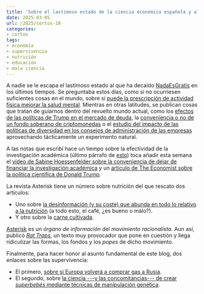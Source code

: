 ```yaml
---
title: 'Sobre el lastimoso estado de la ciencia económica española y algunos asuntos más'
date: 2025-03-05
url: /2025/cortos-10
categories:
- cortos
tags:
- economía
- supervivencia
- nutrición
- educación
- mala ciencia
---
```


A nadie se le escapa el lastimoso estado al que ha decaído [NadaEsGratis](https://nadaesgratis.es/) en los últimos tiempos. Se preguntaba estos días, como si no ocurriesen suficientes cosas en el mundo, sobre si
[puede la prescripción de actividad física mejorar la salud mental](https://nadaesgratis.es/admin/puede-la-prescripcion-de-actividad-fisica-mejorar-la-salud-mental).
Mientras en otras latitudes, se publican cosas que tratan de guiarnos dentro del revuelto mundo actual, como los
[efectos de las políticas de Trump en el mercado de deuda](https://www.economist.com/finance-and-economics/2025/02/25/meet-trumps-fiercest-opponent-the-bond-market),
la [conveniencia o no de un fondo soberano de criptomonedas](https://www.kentclarkcenter.org/filterable-categories/on-global-markets/a-government-crypto-fund/)
o el [estudio del impacto de las políticas de diversidad en los consejos de administración de las empresas](https://marginalrevolution.com/marginalrevolution/2025/02/mandated-board-diversity-does-not-increase-firm-value.html)
aprovechando tácticamente un experimento natural.

A las notas que escribí hace un tiempo sobre la efectividad de la investigación académica (último párrafo de [esto](/2025/cortos-07)) toca añadir esta semana el
[vídeo de Sabine Hoessenfelder sobre la conveniencia de dejar de financiar la investigación académica](https://www.youtube.com/watch?v=htb_n7ok9AU)
y un [artículo de The Economist sobre la política cientifíca de Donald Trump](https://www.economist.com/science-and-technology/2025/02/19/how-the-trump-administration-wants-to-reshape-american-science).

La revista Asterisk tiene un número sobre nutrición del que rescato dos artículos:
- Uno sobre [la desinformación (y su coste) que abunda en todo lo relativo a la nutrición](https://asteriskmag.com/issues/02/read-this-not-that-the-hidden-cost-of-nutrition-misinformation) (a todo esto, el café, ¿es bueno o malo?).
- Y otro sobre la [carne cultivada](https://asteriskmag.com/issues/02/is-cultivated-meat-for-real).

[Asterisk](https://asteriskmag.com/) es un _órgano de información_ del _movimiento racionalista_. Aun así, publicó [_Rat Traps_](https://asteriskmag.com/issues/08/rat-traps), un texto muy provocador que pone en cuestión y llega ridiculizar las formas, los fondos y los _popes_ de dicho movimiento.

Finalmente, para hacer honor al asunto fundamental de este blog, dos enlaces sobre las supervivencia:
- El primero, [sobre si Europa volverá a comprar gas a Rusia](https://www.economist.com/finance-and-economics/2025/02/16/will-europe-return-to-putins-gas).
- El segundo, sobre [la ciencia ---y las concomitancias--- de crear _superbebés_ mediante técnicas de manipulación genética](https://www.lesswrong.com/posts/DfrSZaf3JC8vJdbZL/how-to-make-superbabies).

